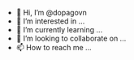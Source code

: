 - 👋 Hi, I’m @dopagovn
- 👀 I’m interested in ...
- 🌱 I’m currently learning ...
- 💞️ I’m looking to collaborate on ...
- 📫 How to reach me ...

<!---
dopagovn/dopagovn is a ✨ special ✨ repository because its `README.md` (this file) appears on your GitHub profile.
You can click the Preview link to take a look at your changes.
--->
